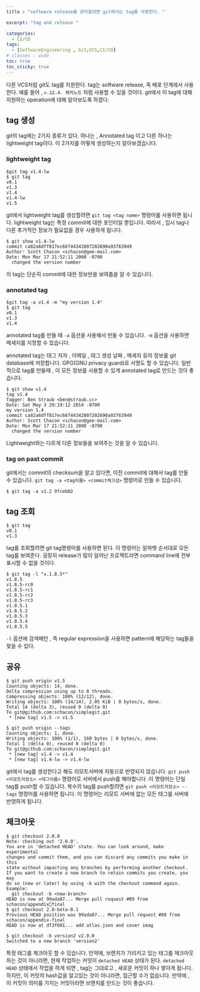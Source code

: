 ```yaml
---
title : "software release를 관리할려면 git에서는 tag를 사용한다. "

excerpt: "tag and release "

categories:
  - CI/CD
tags:
  - [SoftwareEngineering , Git,VCS,CI/CD]
# classes : wide
toc: true
toc_sticky: true
---
```


다른  VCS처럼 git도 tag를 지원한다. tag는 software release, 즉 배포 단계에서 사용한다. 예를 들어 , `v.12.4. 패치노트` 처럼 사용할 수 있을 것이다. git에서 이 tag에 대해 지원하는 operation에 대해 알아보도록 하겠다.

## tag 생성

git의 tag에는 2가지 종류가 있다. 하나는 , Annotated tag 이고 다른 하나는 lightweight tag이다.  이 2가지를 어떻게 생성하는지 알아보겠습니다.

### lightweight tag

```
$git tag v1.4-lw
$ git tag
v0.1
v1.3
v1.4
v1.4-lw
v1.5

```

git에서 lightweight tag를 생성할려면 `git tag <tag name>` 명령어를 사용하면 됩니다.  lightweight tag는 특정 commit에 대한 포인터일 뿐입니다. 따라서 , 임시 tag나 다른 추가적인 정보가 필요없을 경우 사용하게 됩니다.

```
$ git show v1.4-lw
commit ca82a6dff817ec66f44342007202690a93763949
Author: Scott Chacon <schacon@gee-mail.com>
Date: Mon Mar 17 21:52:11 2008 -0700
  changed the version number

```

이 tag는 단순히 commit에 대한 정보만을 보여줌을 알 수 있습니다.

### annotated tag

```
$git tag -a v1.4 -m "my version 1.4"
$ git tag
v0.1
v1.3
v1.4
```

annotated tag를 만들 때 `-a`  옵션을 사용해서 만들 수 있습니다. `-m`  옵션을 사용하면 메세지를 지정할 수 있습니다. 

annotated tag는 태그 저자 , 이메일 , 태그 생성 날짜 , 메세지 등의 정보를 git database에 저장합니다. GPG(GNU privacy guard)로 서명도 할 수 있습니다. 일반적으로 tag를 만들때 , 이 모든 정보를 사용할 수 있게 annotated tag로 만드는 것이 좋습니다. 

```
$ git show v1.4
tag v1.4
Tagger: Ben Straub <ben@straub.cc>
Date: Sat May 3 20:19:12 2014 -0700
my version 1.4
commit ca82a6dff817ec66f44342007202690a93763949
Author: Scott Chacon <schacon@gee-mail.com>
Date: Mon Mar 17 21:52:11 2008 -0700
  changed the version number
```

Lightweight와는 다르게  다른 정보들을 보여주는 것을 알 수 있습니다.

### tag on past commit

git에서는 commit의 checksum을 알고 있다면, 이전 commit에 대해서 tag를 만들 수 있습니다. `git tag -a <tag이름> <commit체크섬>` 명령어로 만들 수 있습니다.

```
$ git tag -a v1.2 9fceb02
```



## tag 조회

```
$ git tag
v0.1
v1.3

```

tag를 조회할려면 git tag명령어를 사용하면 된다. 이 명령어는 알파벳 순서대로 모든 tag를 보여준다. 굉장히 release가 많이 일어난 프로젝트라면 command line에 전부 표시할 수 없을 것이다.

```
$ git tag -l "v.1.8.5*"
v1.8.5
v1.8.5-rc0
v1.8.5-rc1
v1.8.5-rc2
v1.8.5-rc3
v1.8.5.1
v1.8.5.2
v1.8.5.3
v1.8.5.4
v1.8.5.5
```

`-l` 옵션에 검색패턴 , 즉 regular expression을 사용하면 pattern에 해당하는 tag들을 찾을 수 있다.

## 공유

```
$ git push origin v1.5
Counting objects: 14, done.
Delta compression using up to 8 threads.
Compressing objects: 100% (12/12), done.
Writing objects: 100% (14/14), 2.05 KiB | 0 bytes/s, done.
Total 14 (delta 3), reused 0 (delta 0)
To git@github.com:schacon/simplegit.git
 * [new tag] v1.5 -> v1.5

```

```
$ git push origin --tags
Counting objects: 1, done.
Writing objects: 100% (1/1), 160 bytes | 0 bytes/s, done.
Total 1 (delta 0), reused 0 (delta 0)
To git@github.com:schacon/simplegit.git
 * [new tag] v1.4 -> v1.4
 * [new tag] v1.4-lw -> v1.4-lw
```



git에서 tag를 생성한다고 해도 리모트서버에 자동으로 반영되지 않습니다. `git push <리모트저장소> <태그이름>` 명령어로 서버에서 push를 해야합니다 .이 명령어는 단일 tag를 push할 수 있습니다. 복수의 tag를 push할려면 `git push <리모트저장소> --tags` 명령어를 사용하면 됩니다. 이 명령어는 리모트 서버에 없는 모든 태그를 서버에 반영하게 됩니다.

## 체크아웃

```
$ git checkout 2.0.0
Note: checking out '2.0.0'.
You are in 'detached HEAD' state. You can look around, make experimental
changes and commit them, and you can discard any commits you make in this
state without impacting any branches by performing another checkout.
If you want to create a new branch to retain commits you create, you may
do so (now or later) by using -b with the checkout command again. Example:
  git checkout -b <new-branch>
HEAD is now at 99ada87... Merge pull request #89 from schacon/appendixfinal
$ git checkout 2.0-beta-0.1
Previous HEAD position was 99ada87... Merge pull request #89 from
schacon/appendix-final
HEAD is now at df3f601... add atlas.json and cover imag
```

```
$ git checkout -b version2 v2.0.0
Switched to a new branch 'version2'

```



특정 태그를 체크아웃 할 수 있습니다. 만약에, 브랜치가 가리키고 있는 태그를 체크아웃 하는 것이 아니라면, 현재 작업하는 커밋이 `detached HEAD` 상태가 된다.  `detached HEAD` 상태에서 작업을 하게 되면 , tag는 그대로고 , 새로운 커밋이 하나 쌓이게 됩니다. 하지만, 이 커밋의 hash값을 알고있는 것이 아니라면, 접근할 수가 없습니다. 만약에 , 이 커밋이 의미를 가지는 커밋이라면 브랜치를 만드는 것이 좋습니다.

